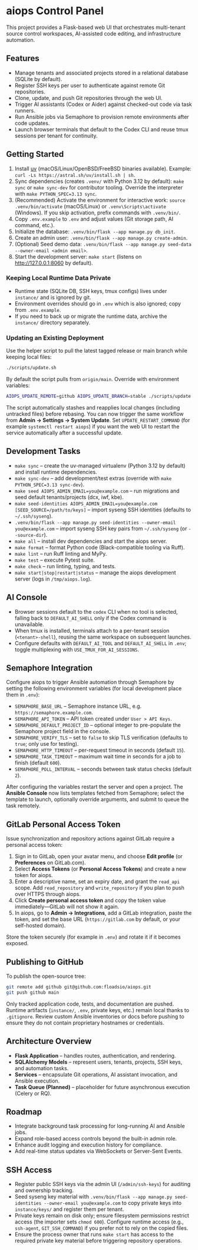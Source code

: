 # aiops Control Panel

This project provides a Flask-based web UI that orchestrates multi-tenant source control workspaces, AI-assisted code editing, and infrastructure automation.

## Features
- Manage tenants and associated projects stored in a relational database (SQLite by default).
- Register SSH keys per user to authenticate against remote Git repositories.
- Clone, update, and push Git repositories through the web UI.
- Trigger AI assistants (Codex or Aider) against checked-out code via task runners.
- Run Ansible jobs via Semaphore to provision remote environments after code updates.
- Launch browser terminals that default to the Codex CLI and reuse tmux sessions per tenant for continuity.

## Getting Started
1. Install [uv](https://github.com/astral-sh/uv) (macOS/Linux/OpenBSD/FreeBSD binaries available). Example: `curl -Ls https://astral.sh/uv/install.sh | sh`.
2. Sync dependencies (creates `.venv/` with Python 3.12 by default): `make sync` or `make sync-dev` for contributor tooling. Override the interpreter with `make PYTHON_SPEC=3.13 sync`.
3. (Recommended) Activate the environment for interactive work: `source .venv/bin/activate` (macOS/Linux) or `.venv\Scripts\activate` (Windows). If you skip activation, prefix commands with `.venv/bin/`.
4. Copy `.env.example` to `.env` and adjust values (Git storage path, AI command, etc.).
5. Initialize the database: `.venv/bin/flask --app manage.py db_init`.
6. Create an admin user: `.venv/bin/flask --app manage.py create-admin`.
7. (Optional) Seed demo data: `.venv/bin/flask --app manage.py seed-data --owner-email <admin email>`.
8. Start the development server: `make start` (listens on http://127.0.0.1:8060 by default).

### Keeping Local Runtime Data Private
- Runtime state (SQLite DB, SSH keys, tmux configs) lives under `instance/` and is ignored by git.
- Environment overrides should go in `.env` which is also ignored; copy from `.env.example`.
- If you need to back up or migrate the runtime data, archive the `instance/` directory separately.

### Updating an Existing Deployment
Use the helper script to pull the latest tagged release or main branch while keeping local files:

```bash
./scripts/update.sh
```

By default the script pulls from `origin/main`. Override with environment variables:

```bash
AIOPS_UPDATE_REMOTE=github AIOPS_UPDATE_BRANCH=stable ./scripts/update.sh
```

The script automatically stashes and reapplies local changes (including untracked files) before rebasing.
You can now trigger the same workflow from **Admin → Settings → System Update**. Set
`UPDATE_RESTART_COMMAND` (for example `systemctl restart aiops`) if you want the web UI
to restart the service automatically after a successful update.

## Development Tasks
- `make sync` – create the uv-managed virtualenv (Python 3.12 by default) and install runtime dependencies.
- `make sync-dev` – add development/test extras (override with `make PYTHON_SPEC=3.13 sync-dev`).
- `make seed AIOPS_ADMIN_EMAIL=you@example.com` – run migrations and seed default tenants/projects (dcx, iwf, kbe).
- `make seed-identities AIOPS_ADMIN_EMAIL=you@example.com [SEED_SOURCE=/path/to/keys]` – import syseng SSH identities (defaults to `~/.ssh/syseng`).
- `.venv/bin/flask --app manage.py seed-identities --owner-email you@example.com` – import syseng SSH key pairs from `~/.ssh/syseng` (or `--source-dir`).
- `make all` – install dev dependencies and start the aiops server.
- `make format` – format Python code (Black-compatible tooling via Ruff).
- `make lint` – run Ruff linting and MyPy.
- `make test` – execute Pytest suite.
- `make check` – run linting, typing, and tests.
- `make start|stop|restart|status` – manage the aiops development server (logs in `/tmp/aiops.log`).

## AI Console

- Browser sessions default to the `codex` CLI when no tool is selected, falling back to `DEFAULT_AI_SHELL` only if the Codex command is unavailable.
- When tmux is installed, terminals attach to a per-tenant session (`<tenant>-shell`), reusing the same workspace on subsequent launches.
- Configure defaults with `DEFAULT_AI_TOOL` and `DEFAULT_AI_SHELL` in `.env`; toggle multiplexing with `USE_TMUX_FOR_AI_SESSIONS`.

## Semaphore Integration

Configure aiops to trigger Ansible automation through Semaphore by setting the following environment variables (for local development place them in `.env`):

- `SEMAPHORE_BASE_URL` – Semaphore instance URL, e.g. `https://semaphore.example.com`.
- `SEMAPHORE_API_TOKEN` – API token created under `User > API Keys`.
- `SEMAPHORE_DEFAULT_PROJECT_ID` – optional integer to pre-populate the Semaphore project field in the console.
- `SEMAPHORE_VERIFY_TLS` – set to `false` to skip TLS verification (defaults to `true`; only use for testing).
- `SEMAPHORE_HTTP_TIMEOUT` – per-request timeout in seconds (default `15`).
- `SEMAPHORE_TASK_TIMEOUT` – maximum wait time in seconds for a job to finish (default `600`).
- `SEMAPHORE_POLL_INTERVAL` – seconds between task status checks (default `2`).

After configuring the variables restart the server and open a project. The **Ansible Console** now lists templates fetched from Semaphore; select the template to launch, optionally override arguments, and submit to queue the task remotely.

## GitLab Personal Access Token

Issue synchronization and repository actions against GitLab require a personal access token:

1. Sign in to GitLab, open your avatar menu, and choose **Edit profile** (or **Preferences** on GitLab.com).
2. Select **Access Tokens** (or **Personal Access Tokens**) and create a new token for aiops.
3. Enter a descriptive name, set an expiry date, and grant the `read_api` scope. Add `read_repository`
   and `write_repository` if you plan to push over HTTPS through aiops.
4. Click **Create personal access token** and copy the token value immediately—GitLab will not show it
   again.
5. In aiops, go to **Admin → Integrations**, add a GitLab integration, paste the token, and set the base
   URL (`https://gitlab.com` by default, or your self-hosted domain).

Store the token securely (for example in `.env`) and rotate it if it becomes exposed.

## Publishing to GitHub

To publish the open-source tree:

```bash
git remote add github git@github.com:floadsio/aiops.git
git push github main
```

Only tracked application code, tests, and documentation are pushed. Runtime artifacts (`instance/`, `.env`, private keys, etc.) remain local thanks to `.gitignore`. Review custom Ansible inventories or docs before pushing to ensure they do not contain proprietary hostnames or credentials.

## Architecture Overview
- **Flask Application** – handles routes, authentication, and rendering.
- **SQLAlchemy Models** – represent users, tenants, projects, SSH keys, and automation tasks.
- **Services** – encapsulate Git operations, AI assistant invocation, and Ansible execution.
- **Task Queue (Planned)** – placeholder for future asynchronous execution (Celery or RQ).

## Roadmap
- Integrate background task processing for long-running AI and Ansible jobs.
- Expand role-based access controls beyond the built-in admin role.
- Enhance audit logging and execution history for compliance.
- Add real-time status updates via WebSockets or Server-Sent Events.

## SSH Access
- Register public SSH keys via the admin UI (`/admin/ssh-keys`) for auditing and ownership tracking.
- Seed syseng key material with `.venv/bin/flask --app manage.py seed-identities --owner-email you@example.com` to copy private keys into `instance/keys/` and register them per tenant.
- Private keys remain on disk only; ensure filesystem permissions restrict access (the importer sets `chmod 600`). Configure runtime access (e.g., `ssh-agent`, `GIT_SSH_COMMAND`) if you prefer not to rely on the copied files.
- Ensure the process owner that runs `make start` has access to the required private key material before triggering repository operations.

